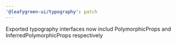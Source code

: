 ```yaml
---
'@leafygreen-ui/typography': patch
---
```


Exported typography interfaces now includ PolymorphicProps and InferredPolymorphicProps respectively
